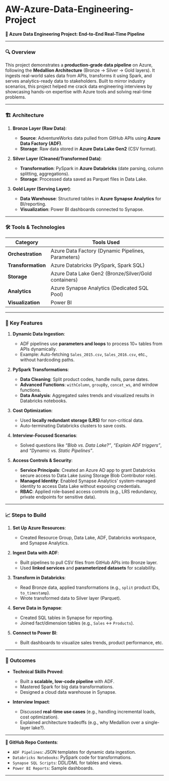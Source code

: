 # AW-Azure-Data-Engineering-Project
**📂 Azure Data Engineering Project: End-to-End Real-Time Pipeline**  

---

### **🔍 Overview**  
This project demonstrates a **production-grade data pipeline** on Azure, following the **Medallion Architecture** (Bronze → Silver → Gold layers). It ingests real-world sales data from APIs, transforms it using Spark, and serves analytics-ready data to stakeholders. Built to mirror industry scenarios, this project helped me crack data engineering interviews by showcasing hands-on expertise with Azure tools and solving real-time problems.  

---

### **🏗️ Architecture**  
1. **Bronze Layer (Raw Data)**:  
   - **Source**: AdventureWorks data pulled from GitHub APIs using **Azure Data Factory (ADF)**.  
   - **Storage**: Raw data stored in **Azure Data Lake Gen2** (CSV format).  

2. **Silver Layer (Cleaned/Transformed Data)**:  
   - **Transformation**: PySpark in **Azure Databricks** (date parsing, column splitting, aggregations).  
   - **Storage**: Processed data saved as Parquet files in Data Lake.  

3. **Gold Layer (Serving Layer)**:  
   - **Data Warehouse**: Structured tables in **Azure Synapse Analytics** for BI/reporting.  
   - **Visualization**: Power BI dashboards connected to Synapse.  

---

### **🛠️ Tools & Technologies**  
| **Category**       | **Tools Used**                                      |  
|---------------------|-----------------------------------------------------|  
| **Orchestration**   | Azure Data Factory (Dynamic Pipelines, Parameters)  |  
| **Transformation**  | Azure Databricks (PySpark, Spark SQL)               |  
| **Storage**         | Azure Data Lake Gen2 (Bronze/Silver/Gold containers)|  
| **Analytics**       | Azure Synapse Analytics (Dedicated SQL Pool)        |  
| **Visualization**   | Power BI                                            |  

---

### **🚀 Key Features**  
1. **Dynamic Data Ingestion**:  
   - ADF pipelines use **parameters and loops** to process 10+ tables from APIs dynamically.  
   - Example: Auto-fetching `Sales_2015.csv`, `Sales_2016.csv`, etc., without hardcoding paths.  

2. **PySpark Transformations**:  
   - **Data Cleaning**: Split product codes, handle nulls, parse dates.  
   - **Advanced Functions**: `withColumn`, `groupBy`, `concat_ws`, and window functions.  
   - **Data Analysis**: Aggregated sales trends and visualized results in Databricks notebooks.  

3. **Cost Optimization**:  
   - Used **locally redundant storage (LRS)** for non-critical data.  
   - Auto-terminating Databricks clusters to save costs.  

4. **Interview-Focused Scenarios**:  
   - Solved questions like *“Blob vs. Data Lake?”*, *“Explain ADF triggers”*, and *“Dynamic vs. Static Pipelines”*.

5. **Access Controls & Security**:
   - **Service Principals**: Created an Azure AD app to grant Databricks secure access to Data Lake (using Storage Blob Contributor role).
   - **Managed Identity**: Enabled Synapse Analytics’ system-managed identity to access Data Lake without exposing credentials.
   - **RBAC**: Applied role-based access controls (e.g., LRS redundancy, private endpoints for sensitive data).

---

### **📈 Steps to Build**  
1. **Set Up Azure Resources**:  
   - Created Resource Group, Data Lake, ADF, Databricks workspace, and Synapse Analytics.  

2. **Ingest Data with ADF**:  
   - Built pipelines to pull CSV files from GitHub APIs into Bronze layer.  
   - Used **linked services** and **parameterized datasets** for scalability.  

3. **Transform in Databricks**:  
   - Read Bronze data, applied transformations (e.g., `split` product IDs, `to_timestamp`).  
   - Wrote transformed data to Silver layer (Parquet).  

4. **Serve Data in Synapse**:  
   - Created SQL tables in Synapse for reporting.  
   - Joined fact/dimension tables (e.g., `Sales` ↔ `Products`).  

5. **Connect to Power BI**:  
   - Built dashboards to visualize sales trends, product performance, etc.  

---

### **📌 Outcomes**  
- **Technical Skills Proved**:  
  - Built a **scalable, low-code pipeline** with ADF.  
  - Mastered Spark for big data transformations.  
  - Designed a cloud data warehouse in Synapse.  

- **Interview Impact**:  
  - Discussed **real-time use cases** (e.g., handling incremental loads, cost optimization).  
  - Explained architecture tradeoffs (e.g., why Medallion over a single-layer lake?).  

---

**🔗 GitHub Repo Contents**:  
- `ADF Pipelines`: JSON templates for dynamic data ingestion.  
- `Databricks Notebooks`: PySpark code for transformations.  
- `Synapse SQL Scripts`: DDL/DML for tables and views.  
- `Power BI Reports`: Sample dashboards.  

---
